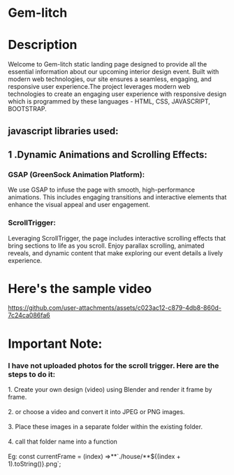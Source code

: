 # Gem-litch


# Description

Welcome to Gem-litch static landing page designed to provide all the essential information about our upcoming interior design event. Built with modern web technologies, our site ensures a seamless, engaging, and responsive user experience.The project leverages modern web technologies to create an engaging user experience with responsive design which is programmed by these languages -
HTML,
CSS,
JAVASCRIPT,
BOOTSTRAP.

<h2>javascript libraries used:<br>

<h2>1 .Dynamic Animations and Scrolling Effects:<br></h2>
<h3> GSAP (GreenSock Animation Platform):</h3>
We use GSAP to infuse the page with smooth, high-performance animations. This includes engaging transitions and interactive elements that enhance the visual appeal and          user engagement.
<h3> ScrollTrigger: </h3>
Leveraging ScrollTrigger, the page includes interactive scrolling effects that bring sections to life as you scroll. Enjoy parallax scrolling, animated reveals, and dynamic content that              make exploring our event details a lively experience.


# __Here's the sample video__


https://github.com/user-attachments/assets/c023ac12-c879-4db8-860d-7c24ca086fa6


<h1>Important Note:</h1>

<h3>I have not uploaded photos for the scroll trigger. Here are the steps to do it:</h3>

<p>1. Create your own design (video) using Blender and render it frame by frame.<br><br>
2. or choose a video and convert it into JPEG or PNG images.<br><br>
3. Place these images in a separate folder within the existing folder.<br><br>
4. call that folder name into a function <br><br>
Eg: const currentFrame = (index) =>**`./house/**${(index + 1).toString()}.png`;</p>









